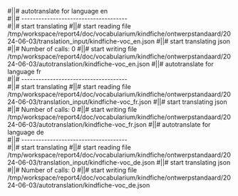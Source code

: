 #||# autotranslate for language en  
#||# -------------------------------------  
#||# start translating
#||# start reading file /tmp/workspace/report4/doc/vocabularium/kindfiche/ontwerpstandaard/2024-06-03/translation_input/kindfiche-voc_en.json
#||# start translating json
#||# Number of calls: 0
#||# start writing file /tmp/workspace/report4/doc/vocabularium/kindfiche/ontwerpstandaard/2024-06-03/autotranslation/kindfiche-voc_en.json
#||# autotranslate for language fr  
#||# -------------------------------------  
#||# start translating
#||# start reading file /tmp/workspace/report4/doc/vocabularium/kindfiche/ontwerpstandaard/2024-06-03/translation_input/kindfiche-voc_fr.json
#||# start translating json
#||# Number of calls: 0
#||# start writing file /tmp/workspace/report4/doc/vocabularium/kindfiche/ontwerpstandaard/2024-06-03/autotranslation/kindfiche-voc_fr.json
#||# autotranslate for language de  
#||# -------------------------------------  
#||# start translating
#||# start reading file /tmp/workspace/report4/doc/vocabularium/kindfiche/ontwerpstandaard/2024-06-03/translation_input/kindfiche-voc_de.json
#||# start translating json
#||# Number of calls: 0
#||# start writing file /tmp/workspace/report4/doc/vocabularium/kindfiche/ontwerpstandaard/2024-06-03/autotranslation/kindfiche-voc_de.json
